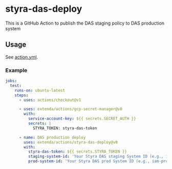 # styra-das-deploy

This is a GitHub Action to publish the DAS staging policy to DAS production system

## Usage

See [action.yml](action.yml).

### Example

```yaml
jobs:
  test:
    runs-on: ubuntu-latest
    steps:
      - uses: actions/checkout@v1

      - uses: extenda/actions/gcp-secret-manager@v0
        with:
          service-account-key: ${{ secrets.SECRET_AUTH }}
          secrets: |
            STYRA_TOKEN: styra-das-token

      - name: DAS production deploy
        uses: extenda/actions/styra-das-deploy@v0
        with:
          styra-das-token: ${{ secrets.STYRA_TOKEN }}
          staging-system-id: 'Your Styra DAS staging System ID (e.g., iam-staging)'
          prod-system-id: 'Your Styra DAS prod System ID (e.g., iam-prod)'
```
